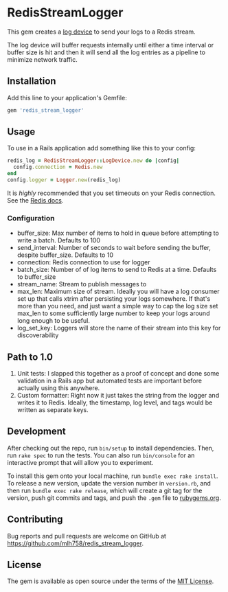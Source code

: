 # RedisStreamLogger

This gem creates a [log device](https://github.com/ruby/logger/blob/bf6d5aa37ee954afc49a407e67fb96064a52af62/lib/logger/log_device.rb) to send your logs to a Redis stream.

The log device will buffer requests internally until either a time interval or buffer size is hit and then it will send all the log entries as a pipeline to minimize network
traffic.

## Installation

Add this line to your application's Gemfile:

```ruby
gem 'redis_stream_logger'
```

## Usage

To use in a Rails application add something like this to your config:

```rb
redis_log = RedisStreamLogger::LogDevice.new do |config|
  config.connection = Redis.new
end
config.logger = Logger.new(redis_log)
```

It is _highly_ recommended that you set timeouts on your Redis connection. See the [Redis docs](https://github.com/redis/redis-rb/#timeouts).

### Configuration

* buffer_size: Max number of items to hold in queue before attempting to write a batch. Defaults to 100
* send_interval: Number of seconds to wait before sending the buffer, despite buffer_size. Defaults to 10
* connection: Redis connection to use for logger
* batch_size: Number of of log items to send to Redis at a time. Defaults to buffer_size
* stream_name: Stream to publish messages to
* max_len: Maximum size of stream. Ideally you will have a log consumer set up that calls xtrim after persisting your logs somewhere.
  If that's more than you need, and just want a simple way to cap the log size set max_len to some sufficiently large number to keep your logs around long enough to be useful.
* log_set_key: Loggers will store the name of their stream into this key for discoverability

## Path to 1.0

1. Unit tests: I slapped this together as a proof of concept and done some validation in a Rails app but automated tests are important before actually using this anywhere.
2. Custom formatter: Right now it just takes the string from the logger and writes it to Redis. Ideally, the timestamp, log level, and tags would be written as separate keys.

## Development

After checking out the repo, run `bin/setup` to install dependencies. Then, run `rake spec` to run the tests. You can also run `bin/console` for an interactive prompt that will allow you to experiment.

To install this gem onto your local machine, run `bundle exec rake install`. To release a new version, update the version number in `version.rb`, and then run `bundle exec rake release`, which will create a git tag for the version, push git commits and tags, and push the `.gem` file to [rubygems.org](https://rubygems.org).

## Contributing

Bug reports and pull requests are welcome on GitHub at https://github.com/mlh758/redis_stream_logger.

## License

The gem is available as open source under the terms of the [MIT License](https://opensource.org/licenses/MIT).
